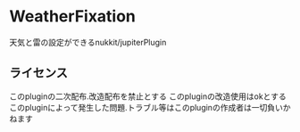 # WeatherFixation
天気と雷の設定ができるnukkit/jupiterPlugin

## ライセンス
このpluginの二次配布.改造配布を禁止とする
このpluginの改造使用はokとする
このpluginによって発生した問題.トラブル等はこのpluginの作成者は一切負いかねます
